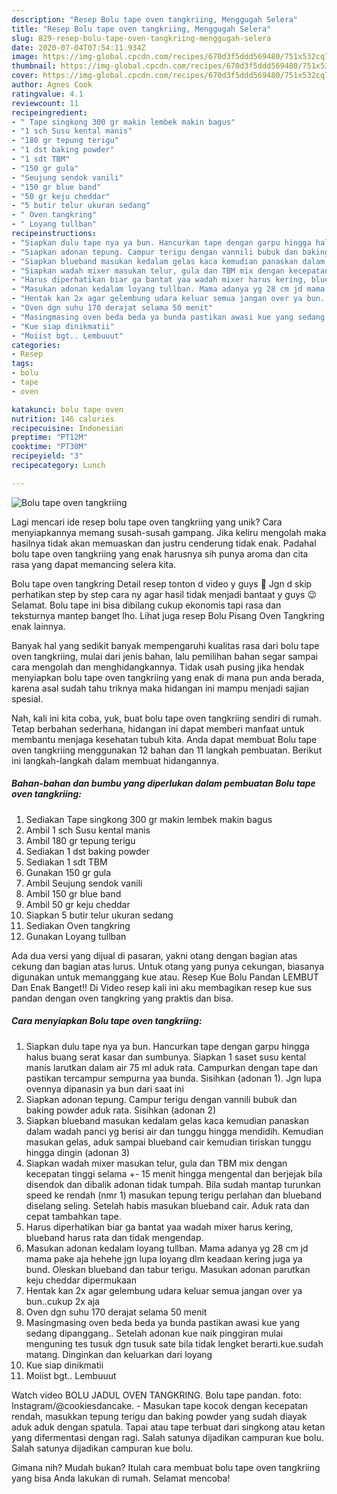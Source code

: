 ```yaml
---
description: "Resep Bolu tape oven tangkriing, Menggugah Selera"
title: "Resep Bolu tape oven tangkriing, Menggugah Selera"
slug: 829-resep-bolu-tape-oven-tangkriing-menggugah-selera
date: 2020-07-04T07:54:11.934Z
image: https://img-global.cpcdn.com/recipes/670d3f5ddd569480/751x532cq70/bolu-tape-oven-tangkriing-foto-resep-utama.jpg
thumbnail: https://img-global.cpcdn.com/recipes/670d3f5ddd569480/751x532cq70/bolu-tape-oven-tangkriing-foto-resep-utama.jpg
cover: https://img-global.cpcdn.com/recipes/670d3f5ddd569480/751x532cq70/bolu-tape-oven-tangkriing-foto-resep-utama.jpg
author: Agnes Cook
ratingvalue: 4.1
reviewcount: 11
recipeingredient:
- " Tape singkong 300 gr makin lembek makin bagus"
- "1 sch Susu kental manis"
- "180 gr tepung terigu"
- "1 dst baking powder"
- "1 sdt TBM"
- "150 gr gula"
- "Seujung sendok vanili"
- "150 gr blue band"
- "50 gr keju cheddar"
- "5 butir telur ukuran sedang"
- " Oven tangkring"
- " Loyang tullban"
recipeinstructions:
- "Siapkan dulu tape nya ya bun. Hancurkan tape dengan garpu hingga halus buang serat kasar dan sumbunya. Siapkan 1 saset susu kental manis larutkan dalam air 75 ml aduk rata. Campurkan dengan tape dan pastikan tercampur sempurna yaa bunda. Sisihkan (adonan 1). Jgn lupa ovennya dipanasin ya bun dari saat ini"
- "Siapkan adonan tepung. Campur terigu dengan vannili bubuk dan baking powder aduk rata. Sisihkan (adonan 2)"
- "Siapkan blueband masukan kedalam gelas kaca kemudian panaskan dalam wadah panci yg berisi air dan tunggu hingga mendidih. Kemudian masukan gelas, aduk sampai blueband cair kemudian tiriskan tunggu hingga dingin (adonan 3)"
- "Siapkan wadah mixer masukan telur, gula dan TBM mix dengan kecepatan tinggi selama +- 15 menit hingga mengental dan berjejak bila disendok dan dibalik adonan tidak tumpah. Bila sudah mantap turunkan speed ke rendah (nmr 1) masukan tepung terigu perlahan dan blueband diselang seling. Setelah habis masukan blueband cair. Aduk rata dan cepat tambahkan tape."
- "Harus diperhatikan biar ga bantat yaa wadah mixer harus kering, blueband harus rata dan tidak mengendap."
- "Masukan adonan kedalam loyang tullban. Mama adanya yg 28 cm jd mama pake aja hehehe jgn lupa loyang dlm keadaan kering juga ya bund. Oleskan blueband dan tabur terigu. Masukan adonan parutkan keju cheddar dipermukaan"
- "Hentak kan 2x agar gelembung udara keluar semua jangan over ya bun..cukup 2x aja"
- "Oven dgn suhu 170 derajat selama 50 menit"
- "Masingmasing oven beda beda ya bunda pastikan awasi kue yang sedang dipanggang.. Setelah adonan kue naik pinggiran mulai menguning tes tusuk dgn tusuk sate bila tidak lengket berarti.kue.sudah matang. Dinginkan dan keluarkan dari loyang"
- "Kue siap dinikmatii"
- "Moiist bgt.. Lembuuut"
categories:
- Resep
tags:
- bolu
- tape
- oven

katakunci: bolu tape oven 
nutrition: 146 calories
recipecuisine: Indonesian
preptime: "PT12M"
cooktime: "PT30M"
recipeyield: "3"
recipecategory: Lunch

---
```



![Bolu tape oven tangkriing](https://img-global.cpcdn.com/recipes/670d3f5ddd569480/751x532cq70/bolu-tape-oven-tangkriing-foto-resep-utama.jpg)

Lagi mencari ide resep bolu tape oven tangkriing yang unik? Cara menyiapkannya memang susah-susah gampang. Jika keliru mengolah maka hasilnya tidak akan memuaskan dan justru cenderung tidak enak. Padahal bolu tape oven tangkriing yang enak harusnya sih punya aroma dan cita rasa yang dapat memancing selera kita.

Bolu tape oven tangkring Detail resep tonton d video y guys 💚 Jgn d skip perhatikan step by step cara ny agar hasil tidak menjadi bantaat y guys 😉 Selamat. Bolu tape ini bisa dibilang cukup ekonomis tapi rasa dan teksturnya mantep banget lho. Lihat juga resep Bolu Pisang Oven Tangkring enak lainnya.

Banyak hal yang sedikit banyak mempengaruhi kualitas rasa dari bolu tape oven tangkriing, mulai dari jenis bahan, lalu pemilihan bahan segar sampai cara mengolah dan menghidangkannya. Tidak usah pusing jika hendak menyiapkan bolu tape oven tangkriing yang enak di mana pun anda berada, karena asal sudah tahu triknya maka hidangan ini mampu menjadi sajian spesial.


Nah, kali ini kita coba, yuk, buat bolu tape oven tangkriing sendiri di rumah. Tetap berbahan sederhana, hidangan ini dapat memberi manfaat untuk membantu menjaga kesehatan tubuh kita. Anda dapat membuat Bolu tape oven tangkriing menggunakan 12 bahan dan 11 langkah pembuatan. Berikut ini langkah-langkah dalam membuat hidangannya.

<!--inarticleads1-->

##### Bahan-bahan dan bumbu yang diperlukan dalam pembuatan Bolu tape oven tangkriing:

1. Sediakan  Tape singkong 300 gr makin lembek makin bagus
1. Ambil 1 sch Susu kental manis
1. Ambil 180 gr tepung terigu
1. Sediakan 1 dst baking powder
1. Sediakan 1 sdt TBM
1. Gunakan 150 gr gula
1. Ambil Seujung sendok vanili
1. Ambil 150 gr blue band
1. Ambil 50 gr keju cheddar
1. Siapkan 5 butir telur ukuran sedang
1. Sediakan  Oven tangkring
1. Gunakan  Loyang tullban


Ada dua versi yang dijual di pasaran, yakni otang dengan bagian atas cekung dan bagian atas lurus. Untuk otang yang punya cekungan, biasanya digunakan untuk memanggang kue atau. Resep Kue Bolu Pandan LEMBUT Dan Enak Banget!! Di Video resep kali ini aku membagikan resep kue sus pandan dengan oven tangkring yang praktis dan bisa. 

<!--inarticleads2-->

##### Cara menyiapkan Bolu tape oven tangkriing:

1. Siapkan dulu tape nya ya bun. Hancurkan tape dengan garpu hingga halus buang serat kasar dan sumbunya. Siapkan 1 saset susu kental manis larutkan dalam air 75 ml aduk rata. Campurkan dengan tape dan pastikan tercampur sempurna yaa bunda. Sisihkan (adonan 1). Jgn lupa ovennya dipanasin ya bun dari saat ini
1. Siapkan adonan tepung. Campur terigu dengan vannili bubuk dan baking powder aduk rata. Sisihkan (adonan 2)
1. Siapkan blueband masukan kedalam gelas kaca kemudian panaskan dalam wadah panci yg berisi air dan tunggu hingga mendidih. Kemudian masukan gelas, aduk sampai blueband cair kemudian tiriskan tunggu hingga dingin (adonan 3)
1. Siapkan wadah mixer masukan telur, gula dan TBM mix dengan kecepatan tinggi selama +- 15 menit hingga mengental dan berjejak bila disendok dan dibalik adonan tidak tumpah. Bila sudah mantap turunkan speed ke rendah (nmr 1) masukan tepung terigu perlahan dan blueband diselang seling. Setelah habis masukan blueband cair. Aduk rata dan cepat tambahkan tape.
1. Harus diperhatikan biar ga bantat yaa wadah mixer harus kering, blueband harus rata dan tidak mengendap.
1. Masukan adonan kedalam loyang tullban. Mama adanya yg 28 cm jd mama pake aja hehehe jgn lupa loyang dlm keadaan kering juga ya bund. Oleskan blueband dan tabur terigu. Masukan adonan parutkan keju cheddar dipermukaan
1. Hentak kan 2x agar gelembung udara keluar semua jangan over ya bun..cukup 2x aja
1. Oven dgn suhu 170 derajat selama 50 menit
1. Masingmasing oven beda beda ya bunda pastikan awasi kue yang sedang dipanggang.. Setelah adonan kue naik pinggiran mulai menguning tes tusuk dgn tusuk sate bila tidak lengket berarti.kue.sudah matang. Dinginkan dan keluarkan dari loyang
1. Kue siap dinikmatii
1. Moiist bgt.. Lembuuut


Watch video BOLU JADUL OVEN TANGKRING. Bolu tape pandan. foto: Instagram/@cookiesdancake. - Masukan tape kocok dengan kecepatan rendah, masukkan tepung terigu dan baking powder yang sudah diayak aduk aduk dengan spatula. Tapai atau tape terbuat dari singkong atau ketan yang difermentasi dengan ragi. Salah satunya dijadikan campuran kue bolu. Salah satunya dijadikan campuran kue bolu. 

Gimana nih? Mudah bukan? Itulah cara membuat bolu tape oven tangkriing yang bisa Anda lakukan di rumah. Selamat mencoba!
